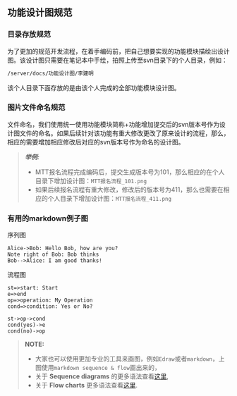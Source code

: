 **功能设计图规范**
------------------------------
### **目录存放规范**
为了更加的规范开发流程，在着手编码前，把自己想要实现的功能模块描绘出设计图。该设计图只需要在笔记本中手绘，拍照上传至svn目录下的个人目录，例如：
```sh
/server/docs/功能设计图/李建明
```
该个人目录下面存放的是由该个人完成的全部功能模块设计图。
### **图片文件命名规范**
文件命名，我们使用统一使用功能模块简称+功能增加提交后的svn版本号作为设计图文件的命名。如果后续针对该功能有重大修改更改了原来设计的流程，那么，相应的需要增加相应修改后对应的svn版本号作为命名的设计图。
> ***举例:***
>
> - MTT报名流程完成编码后，提交生成版本号为101，那么相应的在个人目录下增加设计图：```MTT报名流程_101.png```
> - 如果后续报名流程有重大修改，修改后的版本号为411，那么也需要在相应的个人目录下增加设计图：```MTT报名流程_411.png```
### **有用的markdown例子图**
序列图
```sequence
Alice->Bob: Hello Bob, how are you?
Note right of Bob: Bob thinks
Bob-->Alice: I am good thanks!
```

流程图
```flow
st=>start: Start
e=>end
op=>operation: My Operation
cond=>condition: Yes or No?

st->op->cond
cond(yes)->e
cond(no)->op
```
> **NOTE:**
> 
> - 大家也可以使用更加专业的工具来画图，例如`Edraw`或者`markdown`，上图使用`markdown sequence & flow`画出来的，
> - 关于 **Sequence diagrams** 的更多语法查看[这里](http://bramp.github.io/js-sequence-diagrams/),
> - 关于 **Flow charts** 更多语法查看[这里](http://adrai.github.io/flowchart.js/).